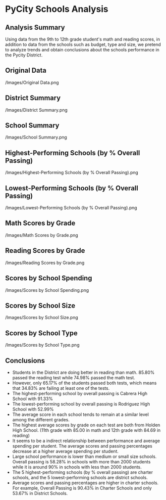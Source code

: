 # PyCity Schools Analysis


## Analysis Summary

Using data from the 9th to 12th grade student's math and reading scores, in addition to data from the schools such as budget, type and size, we pretend to analyze trends and obtain conclusions about the schools performance in the Pycity District.


## Original Data
/Images/Original Data.png


## District Summary
/Images/District Summary.png


## School Summary
/Images/School Summary.png


## Highest-Performing Schools (by % Overall Passing)
/Images/Highest-Performing Schools (by % Overall Passing).png


## Lowest-Performing Schools (by % Overall Passing)
/Images/Lowest-Performing Schools (by % Overall Passing).png


## Math Scores by Grade
/Images/Math Scores by Grade.png


## Reading Scores by Grade
/Images/Reading Scores by Grade.png


## Scores by School Spending
/Images/Scores by School Spending.png


## Scores by School Size
/Images/Scores by School Size.png


## Scores by School Type
/Images/Scores by School Type.png


## Conclusions

- Students in the District are doing better in reading than math. 85.80% passed the reading test while 74.98% passed the math test.
- However, only 65.17% of the students passed both tests, which means that 34.83% are failing at least one of the tests.
- The highest-performing school by overall passing is Cabrera High School with 91.33%
- The lowest-performing school by overall passing is Rodriguez High School with 52.99%
- The average score in each school tends to remain at a similar level among the different grades.
- The highest average scores by grade on each test are both from Holden High School. (11th grade with 85.00 in math and 12th grade with 84.69 in reading)
- It seems to be a indirect relationship between performance and average spending per student. The average scores and passing percentages decrease at a higher average spending per student.
- Large school performance is lower than medium or small size schools. Overall passing is 58.28% in schools with more than 2000 students while it is around 90% in schools with less than 2000 students.
- The 5 highest-performing schools (by % overall passing) are charter schools, and the 5 lowest-performing schools are district schools.
- Average scores and passing percentages are higher in charter schools. For example, Overall Passing is 90.43% in Charter Schools and only 53.67% in District Schools.